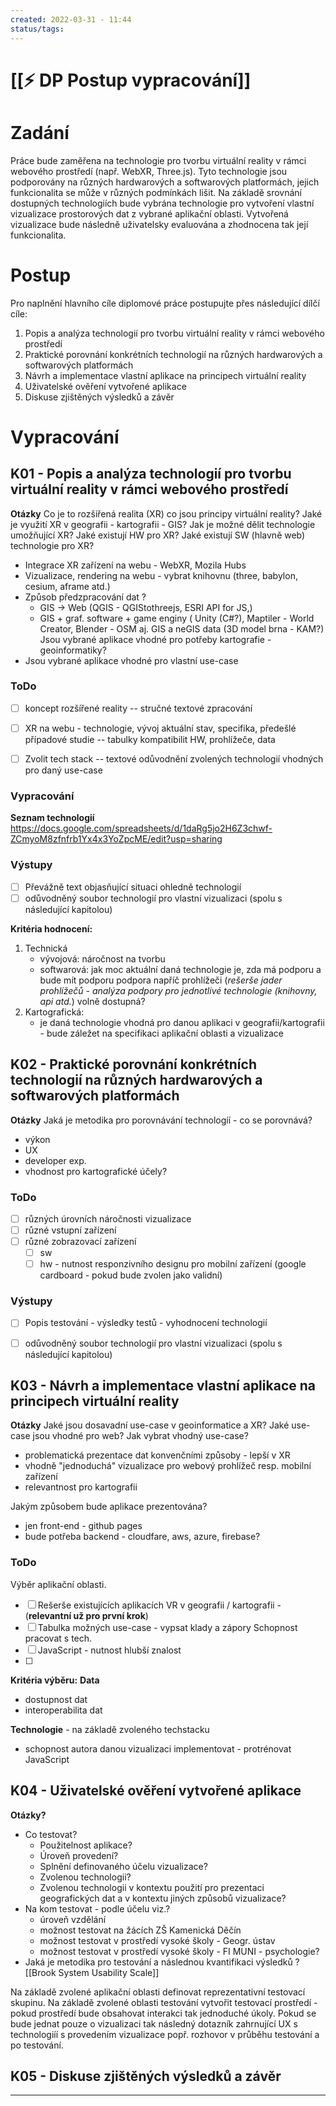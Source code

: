 ```yaml
---
created: 2022-03-31 - 11:44
status/tags: 
---
```

# [[⚡ DP Postup vypracování]]
# Zadání
Práce bude zaměřena na technologie pro tvorbu virtuální reality v rámci webového prostředí (např. WebXR, Three.js). Tyto technologie jsou podporovány na různých hardwarových a softwarových platformách, jejich funkcionalita se může v různých podmínkách lišit. Na základě srovnání dostupných technologiích bude vybrána technologie pro vytvoření vlastní vizualizace prostorových dat z vybrané aplikační oblasti. Vytvořená vizualizace bude následně uživatelsky evaluována a zhodnocena tak její funkcionalita.

# Postup
Pro naplnění hlavního cíle diplomové práce postupujte přes následující dílčí cíle: 
1. Popis a analýza technologií pro tvorbu virtuální reality v rámci webového prostředí 
2. Praktické porovnání konkrétních technologií na různých hardwarových a softwarových platformách 
3. Návrh a implementace vlastní aplikace na principech virtuální reality 
4. Uživatelské ověření vytvořené aplikace 
5. Diskuse zjištěných výsledků a závěr 

# Vypracování
## K01 - Popis a analýza technologií pro tvorbu virtuální reality v rámci webového prostředí

**Otázky**
Co je to rozšířená realita (XR) co jsou principy virtuální reality?
Jaké je využití XR v geografii - kartografii - GIS?
Jak je možné dělit technologie umožňující XR?
Jaké existují HW pro XR?
Jaké existují SW (hlavně web) technologie pro XR?
- Integrace XR zařízení na webu - WebXR, Mozila Hubs
- Vizualizace, rendering na webu - vybrat knihovnu (three, babylon, cesium, aframe atd.)
- Způsob předzpracování dat ?
	- GIS -> Web (QGIS - QGIStothreejs, ESRI API for JS,)
	- GIS + graf. software + game enginy ( Unity (C#?), Maptiler - World Creator, Blender - OSM aj. GIS a neGIS data (3D model brna - KAM?)
Jsou vybrané aplikace vhodné pro potřeby kartografie - geoinformatiky?
- Jsou vybrané aplikace vhodné pro vlastní use-case

### ToDo
- [ ] koncept rozšířené reality -- stručné textové zpracování
- [ ] XR na webu - technologie, vývoj aktuální stav, specifika, předešlé případové studie -- tabulky kompatibilit HW, prohlížeče, data
- [ ] Zvolit tech stack -- textové odůvodnění zvolených technologií vhodných pro daný use-case


### Vypracování
**Seznam technologií** 
https://docs.google.com/spreadsheets/d/1daRg5jo2H6Z3chwf-ZCmyoM8zfnfrb1Yx4x3YoZpcME/edit?usp=sharing

### Výstupy
- [ ] Převážně text objasňující situaci ohledně technologií 
- [ ] odůvodněný soubor technologií pro vlastní vizualizaci (spolu s následující kapitolou)

**Kritéria hodnocení:**
1) Technická 
	- vývojová: náročnost na tvorbu 
	- softwarová: jak moc aktuální daná technologie je, zda má podporu a bude mít podporu  podpora napříč prohlížeči (*rešerše jader prohlížečů - analýza podpory pro jednotlivé technologie (knihovny, api atd.*) volně dostupná?
 2) Kartografická:
	 - je daná technologie vhodná pro danou aplikaci v geografii/kartografii - bude záležet na specifikaci aplikační oblasti a vizualizace  

## K02 - Praktické porovnání konkrétních technologií na různých hardwarových a softwarových platformách 
**Otázky**
Jaká je metodika pro porovnávání technologíí - co se porovnává? 
- výkon 
- UX
- developer exp. 
- vhodnost pro kartografické účely?

### ToDo
- [ ] různých úrovních náročnosti vizualizace
- [ ] různé vstupní zařízení
- [ ] různé zobrazovací zařízení
	- [ ] sw
	- [ ] hw - nutnost responzivního designu pro mobilní zařízení (google cardboard - pokud bude zvolen jako validní)

### Výstupy
- [ ] Popis testování - výsledky testů - vyhodnocení technologií
- [ ] odůvodněný soubor technologií pro vlastní vizualizaci (spolu s následující kapitolou)


 ## K03 - Návrh a implementace vlastní aplikace na principech virtuální reality 
**Otázky**
Jaké jsou dosavadní use-case v geoinformatice a XR?
Jaké use-case jsou vhodné pro web?
Jak vybrat vhodný use-case?
- problematická prezentace dat konvenčními způsoby - lepší v XR
- vhodně "jednoduchá" vizualizace pro webový prohlížeč resp. mobilní zařízení
- relevantnost pro kartografii

Jakým způsobem bude aplikace prezentována? 
- jen front-end - github pages
- bude potřeba backend - cloudfare, aws, azure, firebase?

### ToDo
Výběr aplikační oblasti.
- [ ] Rešerše existujících aplikacích VR  v geografii / kartografii - (**relevantní už pro první krok**) 
- [ ] Tabulka možných use-case - vypsat klady a zápory
Schopnost pracovat s tech.
- [ ] JavaScript - nutnost hlubší znalost
- [ ] 

**Kritéria výběru:**
**Data**
- dostupnost dat
- interoperabilita dat

**Technologie** - na základě zvoleného techstacku
- schopnost autora danou vizualizaci implementovat - protrénovat JavaScript


## K04 - Uživatelské ověření vytvořené aplikace
**Otázky?**
- Co testovat? 
	- Použitelnost aplikace?
	- Úroveň provedení?
	- Splnění definovaného účelu vizualizace?
	- Zvolenou technologii?
	- Zvolenou technologii v kontextu použití pro prezentaci geografických dat a v kontextu jiných způsobů vizualizace?
- Na kom testovat - podle účelu viz.?
	- úroveň vzdělání
	- možnost testovat na žácích ZŠ Kamenická Děčín
	- možnost testovat v prostředí vysoké školy - Geogr. ústav
	- možnost testovat v prostředí vysoké školy - FI MUNI - psychologie?
- Jaká je  metodika pro testování a následnou kvantifikaci výsledků ? 
	[[Brook System Usability Scale]]


Na základě zvolené aplikační oblasti definovat reprezentativní testovací skupinu. Na základě zvolené oblasti testování vytvořit testovací prostředí - pokud prostředí bude obsahovat interakci tak jednoduché úkoly. Pokud se bude jednat pouze o vizualizaci tak následný dotazník zahrnující UX s technologiíí s provedením vizualizace popř. rozhovor v průběhu testování a po testování. 



## K05 - Diskuse zjištěných výsledků a závěr 





---


